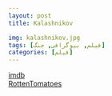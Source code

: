 ```yaml
---
layout: post
title: Kalashnikov

img: kalashnikov.jpg
tags: [فیلم, بیوگرافی, جنگ]
categories: [فیلم]
---
```


[imdb](https://www.imdb.com/title/tt11547520)  
[RottenTomatoes](https://www.rottentomatoes.com/m/ak47_kalashnikov)